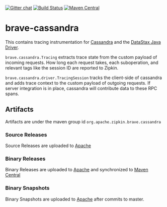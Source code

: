 [![Gitter chat](http://img.shields.io/badge/gitter-join%20chat%20%E2%86%92-brightgreen.svg)](https://gitter.im/openzipkin/zipkin)
[![Build Status](https://img.shields.io/jenkins/s/https/builds.apache.org/job/incubator-zipkin-brave-cassandra.svg)](https://builds.apache.org/blue/organizations/jenkins/incubator-zipkin-brave-cassandra)
[![Maven Central](https://img.shields.io/maven-central/v/org.apache.zipkin.brave.cassandra/brave-instrumentation-cassandra.svg)](https://search.maven.org/search?q=g:org.apache.zipkin.brave.cassandra%20AND%20a:brave-instrumentation-cassandra)

# brave-cassandra
This contains tracing instrumentation for [Cassandra](https://github.com/apache/cassandra/blob/trunk/src/java/org/apache/cassandra/tracing/Tracing.java) and the [DataStax Java Driver](https://github.com/datastax/java-driver).
    
`brave.cassandra.Tracing` extracts trace state from the custom payload
of incoming requests. How long each request takes, each suboperation,
and relevant tags like the session ID are reported to Zipkin.
    
`brave.cassandra.driver.TracingSession` tracks the client-side of cassandra and
adds trace context to the custom payload of outgoing requests. If
server integration is in place, cassandra will contribute data to these
RPC spans.

## Artifacts
Artifacts are under the maven group id `org.apache.zipkin.brave.cassandra`
### Source Releases
Source Releases are uploaded to [Apache](https://dist.apache.org/repos/dist/release/incubator/zipkin/brave-cassandra)
### Binary Releases
Binary Releases are uploaded to [Apache](https://repository.apache.org/service/local/staging/deploy/maven2) and synchronized to [Maven Central](http://search.maven.org/#search%7Cga%7C1%7Cg%3A%22org.apache.zipkin.brave.cassandra%22)
### Binary Snapshots
Binary Snapshots are uploaded to [Apache](https://repository.apache.org/content/repositories/snapshots/) after commits to master.
